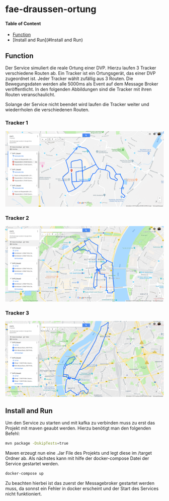 # fae-draussen-ortung

#### Table of Content

* [Function](#Function)
* [Install and Run](#Install and Run)

## Function
Der Service simuliert die reale Ortung einer DVP. Hierzu laufen 3 Tracker verschiedene Routen ab.
Ein Tracker ist ein Ortungsgerät, das einer DVP zugeordnet ist. Jeder Tracker wählt zufällig aus 3 Routen. 
Die Bewegungsdaten werden alle 5000ms als Event auf dem Message Broker veröffentlicht.
In den folgenden Abbildungen sind die Tracker mit ihren Routen veranschaulicht. 

Solange der Service nicht beendet wird laufen die Tracker weiter und wiederrholen die verschiedenen Routen.

### Tracker 1 
![alt text](https://github.com/Archi-Lab/fae-draussen-ortung/blob/master/assests/route_1.png)

### Tracker 2
![alt text](https://github.com/Archi-Lab/fae-draussen-ortung/blob/master/assests/route_2.png)

### Tracker 3
![alt text](https://github.com/Archi-Lab/fae-draussen-ortung/blob/master/assests/route_3.png)


## Install and Run

Um den Service zu starten und mit kafka zu verbinden muss zu erst das Projekt mit maven geaubt werden.
Hierzu benötigt man den folgenden Befehl: 
```bash
mvn package -DskipTests=true
```
Maven erzeugt nun eine .Jar File des Projekts und legt diese im /target Ordner ab. 
Als nächstes kann mit hilfe der docker-compose Datei der Service gestartet werden. 
```bash
docker-compose up 
```
Zu beachten hierbei ist das zuerst der Messagebroker gestartet werden muss,
da sonnst ein Fehler in docker erscheint und der Start des Services nicht funktioniert.
